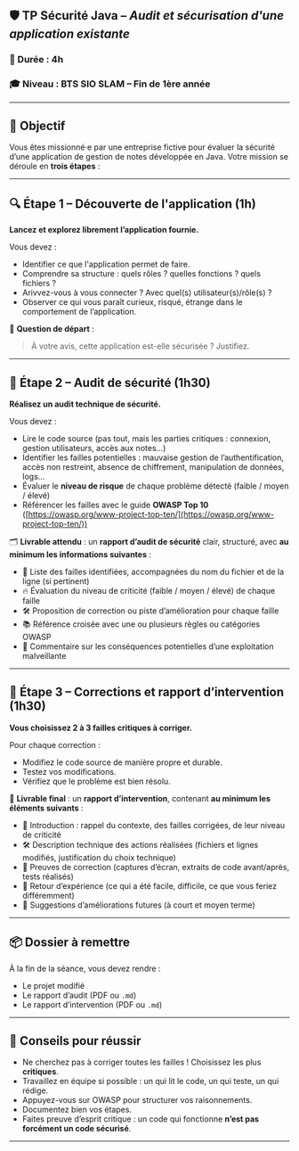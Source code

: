 
## 🛡️ TP Sécurité Java – *Audit et sécurisation d'une application existante*

### 📅 Durée : 4h

### 🎓 Niveau : BTS SIO SLAM – Fin de 1ère année

---

## 🎯 Objectif

Vous êtes missionné·e par une entreprise fictive pour évaluer la sécurité d’une application de gestion de notes développée en Java.
Votre mission se déroule en **trois étapes** :

---

## 🔍 Étape 1 – Découverte de l'application (1h)

**Lancez et explorez librement l’application fournie.**

Vous devez :

* Identifier ce que l'application permet de faire.
* Comprendre sa structure : quels rôles ? quelles fonctions ? quels fichiers ?
* Arivvez-vous à vous connecter ? Avec quel(s) utilisateur(s)/rôle(s) ?
* Observer ce qui vous paraît curieux, risqué, étrange dans le comportement de l’application.

🧠 **Question de départ** :

> À votre avis, cette application est-elle sécurisée ? Justifiez.

---

## 🔎 Étape 2 – Audit de sécurité (1h30)

**Réalisez un audit technique de sécurité.**

Vous devez :

* Lire le code source (pas tout, mais les parties critiques : connexion, gestion utilisateurs, accès aux notes…)
* Identifier les failles potentielles : mauvaise gestion de l’authentification, accès non restreint, absence de chiffrement, manipulation de données, logs…
* Évaluer le **niveau de risque** de chaque problème détecté (faible / moyen / élevé)
* Référencer les failles avec le guide **OWASP Top 10** ([https://owasp.org/www-project-top-ten/](https://owasp.org/www-project-top-ten/))

🗂️ **Livrable attendu** : un **rapport d’audit de sécurité** clair, structuré, avec **au minimum les informations suivantes** :

* 📌 Liste des failles identifiées, accompagnées du nom du fichier et de la ligne (si pertinent)
* 🔥 Évaluation du niveau de criticité (faible / moyen / élevé) de chaque faille
* 🛠 Proposition de correction ou piste d’amélioration pour chaque faille
* 📚 Référence croisée avec une ou plusieurs règles ou catégories OWASP
* 🧩 Commentaire sur les conséquences potentielles d’une exploitation malveillante

---

## 🔧 Étape 3 – Corrections et rapport d’intervention (1h30)

**Vous choisissez 2 à 3 failles critiques à corriger.**

Pour chaque correction :

* Modifiez le code source de manière propre et durable.
* Testez vos modifications.
* Vérifiez que le problème est bien résolu.

🧾 **Livrable final** : un **rapport d’intervention**, contenant **au minimum les éléments suivants** :

* 🪪 Introduction : rappel du contexte, des failles corrigées, de leur niveau de criticité
* 🛠 Description technique des actions réalisées (fichiers et lignes modifiés, justification du choix technique)
* 📸 Preuves de correction (captures d’écran, extraits de code avant/après, tests réalisés)
* 🧠 Retour d’expérience (ce qui a été facile, difficile, ce que vous feriez différemment)
* 🚀 Suggestions d’améliorations futures (à court et moyen terme)

---

## 📦 Dossier à remettre

À la fin de la séance, vous devez rendre :

* Le projet modifié
* Le rapport d’audit (PDF ou `.md`)
* Le rapport d’intervention (PDF ou `.md`)

---

## 🧠 Conseils pour réussir

* Ne cherchez pas à corriger toutes les failles ! Choisissez les plus **critiques**.
* Travaillez en équipe si possible : un qui lit le code, un qui teste, un qui rédige.
* Appuyez-vous sur OWASP pour structurer vos raisonnements.
* Documentez bien vos étapes.
* Faites preuve d’esprit critique : un code qui fonctionne **n’est pas forcément un code sécurisé**.

---
